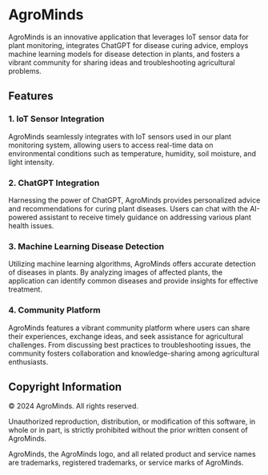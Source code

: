 # AgroMinds

AgroMinds is an innovative application that leverages IoT sensor data for plant monitoring, integrates ChatGPT for disease curing advice, employs machine learning models for disease detection in plants, and fosters a vibrant community for sharing ideas and troubleshooting agricultural problems.  

## Features

### 1. IoT Sensor Integration
AgroMinds seamlessly integrates with IoT sensors used in our plant monitoring system, allowing users to access real-time data on environmental conditions such as temperature, humidity, soil moisture, and light intensity.

### 2. ChatGPT Integration
Harnessing the power of ChatGPT, AgroMinds provides personalized advice and recommendations for curing plant diseases. Users can chat with the AI-powered assistant to receive timely guidance on addressing various plant health issues.

### 3. Machine Learning Disease Detection
Utilizing machine learning algorithms, AgroMinds offers accurate detection of diseases in plants. By analyzing images of affected plants, the application can identify common diseases and provide insights for effective treatment.

### 4. Community Platform
AgroMinds features a vibrant community platform where users can share their experiences, exchange ideas, and seek assistance for agricultural challenges. From discussing best practices to troubleshooting issues, the community fosters collaboration and knowledge-sharing among agricultural enthusiasts.

## Copyright Information

© 2024 AgroMinds. All rights reserved.

Unauthorized reproduction, distribution, or modification of this software, in whole or in part, is strictly prohibited without the prior written consent of AgroMinds.

AgroMinds, the AgroMinds logo, and all related product and service names are trademarks, registered trademarks, or service marks of AgroMinds.
